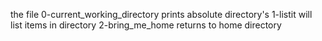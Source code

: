 the file 0-current_working_directory prints absolute directory's
1-listit will list items in directory
2-bring_me_home returns to home directory

